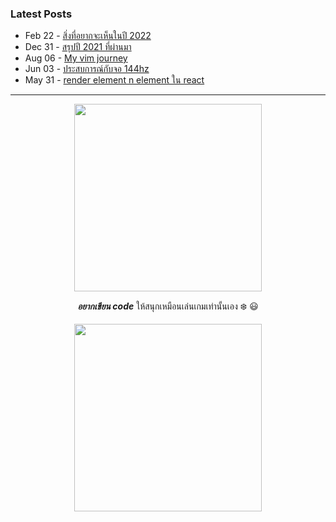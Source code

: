 ### Latest Posts
<!-- feed start -->
- Feb 22 - [สิ่งที่อยากจะเห็นในปี 2022](https://jungai.me/blogs/want-to-see-in-2022)
- Dec 31 - [สรุปปี 2021 ที่ผ่านมา](https://jungai.me/blogs/summary-2021)
- Aug 06 - [My vim journey](https://jungai.me/blogs/my-vim-journey)
- Jun 03 - [ประสบการณ์กับจอ 144hz](https://jungai.me/blogs/144hz-monitor)
- May 31 - [render element n element ใน react](https://jungai.me/blogs/how-to-render-element-n-element)
<!-- feed end -->

<hr></hr>
<div align="center">
  <img width="300" height="300" src="https://c.tenor.com/paA47Pk-d4UAAAAC/aespa-winter-aespa.gif">
  <p><i><b>อยากเขียน code</b></i> ให้สนุกเหมือนเล่นเกมเท่านั้นเอง ❄️ 😃</p>
  <img width="300" height="300" src="https://media0.giphy.com/media/VSyMFk2ZAhwZy/giphy.gif?cid=790b76114437e4cdde7d0b8e2d904a6988f8c1d74ba82a7a&rid=giphy.gif&ct=g">
</div>
